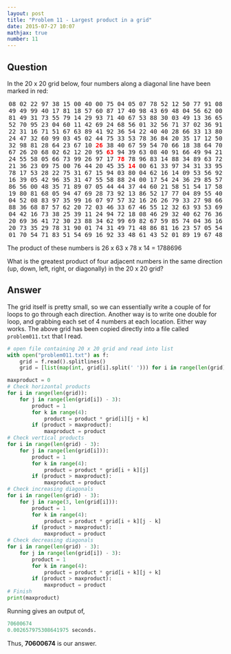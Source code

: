 ```yaml
---
layout: post
title: "Problem 11 - Largest product in a grid"
date: 2015-07-27 10:07
mathjax: true
number: 11
---
```


## Question

In the 20 x 20 grid below, four numbers along a diagonal line have been marked in red:

<pre style="text-align:center">
08 02 22 97 38 15 00 40 00 75 04 05 07 78 52 12 50 77 91 08
49 49 99 40 17 81 18 57 60 87 17 40 98 43 69 48 04 56 62 00
81 49 31 73 55 79 14 29 93 71 40 67 53 88 30 03 49 13 36 65
52 70 95 23 04 60 11 42 69 24 68 56 01 32 56 71 37 02 36 91
22 31 16 71 51 67 63 89 41 92 36 54 22 40 40 28 66 33 13 80
24 47 32 60 99 03 45 02 44 75 33 53 78 36 84 20 35 17 12 50
32 98 81 28 64 23 67 10 <span style="color:red"><b>26</b></span> 38 40 67 59 54 70 66 18 38 64 70
67 26 20 68 02 62 12 20 95 <span style="color:red"><b>63</b></span> 94 39 63 08 40 91 66 49 94 21
24 55 58 05 66 73 99 26 97 17 <span style="color:red"><b>78</b></span> 78 96 83 14 88 34 89 63 72
21 36 23 09 75 00 76 44 20 45 35 <span style="color:red"><b>14</b></span> 00 61 33 97 34 31 33 95
78 17 53 28 22 75 31 67 15 94 03 80 04 62 16 14 09 53 56 92
16 39 05 42 96 35 31 47 55 58 88 24 00 17 54 24 36 29 85 57
86 56 00 48 35 71 89 07 05 44 44 37 44 60 21 58 51 54 17 58
19 80 81 68 05 94 47 69 28 73 92 13 86 52 17 77 04 89 55 40
04 52 08 83 97 35 99 16 07 97 57 32 16 26 26 79 33 27 98 66
88 36 68 87 57 62 20 72 03 46 33 67 46 55 12 32 63 93 53 69
04 42 16 73 38 25 39 11 24 94 72 18 08 46 29 32 40 62 76 36
20 69 36 41 72 30 23 88 34 62 99 69 82 67 59 85 74 04 36 16
20 73 35 29 78 31 90 01 74 31 49 71 48 86 81 16 23 57 05 54
01 70 54 71 83 51 54 69 16 92 33 48 61 43 52 01 89 19 67 48
</pre>

The product of these numbers is 26 x 63 x 78 x 14 = 1788696

What is the greatest product of four adjacent numbers in the same direction (up, down, left, right, or diagonally) in the 20 x 20 grid?

## Answer

The grid itself is pretty small, so we can essentially write a couple of for loops to go through each direction. Another way is to write one double for loop, and grabbing each set of 4 numbers at each location. Either way works. The above grid has been copied directly into a file called `problem011.txt` that I read.

```python
# open file containing 20 x 20 grid and read into list
with open("problem011.txt") as f:
    grid = f.read().splitlines()
    grid = [list(map(int, grid[i].split(' '))) for i in range(len(grid))]

maxproduct = 0
# Check horizontal products
for i in range(len(grid)):
    for j in range(len(grid[i]) - 3):
        product = 1
        for k in range(4):
            product = product * grid[i][j + k]
        if (product > maxproduct):
            maxproduct = product
# Check vertical products
for i in range(len(grid) - 3):
    for j in range(len(grid[i])):
        product = 1
        for k in range(4):
            product = product * grid[i + k][j]
        if (product > maxproduct):
            maxproduct = product
# Check increasing diagonals
for i in range(len(grid) - 3):
    for j in range(3, len(grid[i])):
        product = 1
        for k in range(4):
            product = product * grid[i + k][j - k]
        if (product > maxproduct):
            maxproduct = product
# Check decreasing diagonals
for i in range(len(grid) - 3):
    for j in range(len(grid[i]) - 3):
        product = 1
        for k in range(4):
            product = product * grid[i + k][j + k]
        if (product > maxproduct):
            maxproduct = product
# Finish
print(maxproduct)
```

Running gives an output of,

```python
70600674
0.002657975308641975 seconds.
```

Thus, **70600674** is our answer.